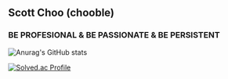 ## Scott Choo (chooble)

### BE PROFESIONAL & BE PASSIONATE & BE PERSISTENT
![Anurag's GitHub stats](https://github-readme-stats.vercel.app/api?username=scottXchoo&show_icons=true&theme=apprentice)

[![Solved.ac Profile](http://mazassumnida.wtf/api/v2/generate_badge?boj=ckh0601)](https://solved.ac/ckh0601/)
<br/>
